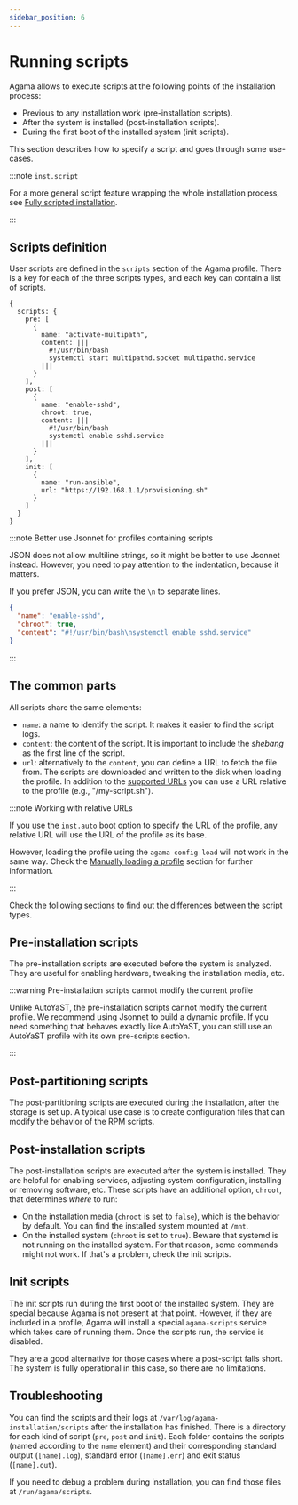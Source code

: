 ```yaml
---
sidebar_position: 6
---
```


# Running scripts

Agama allows to execute scripts at the following points of the installation process:

- Previous to any installation work (pre-installation scripts).
- After the system is installed (post-installation scripts).
- During the first boot of the installed system (init scripts).

This section describes how to specify a script and goes through some use-cases.

:::note `inst.script`

For a more general script feature wrapping the whole installation process, see [Fully scripted installation](../inst-script).

:::

## Scripts definition

User scripts are defined in the `scripts` section of the Agama profile. There is a key for each of
the three scripts types, and each key can contain a list of scripts.

```jsonnet
{
  scripts: {
    pre: [
      {
        name: "activate-multipath",
        content: |||
          #!/usr/bin/bash
          systemctl start multipathd.socket multipathd.service
        |||
      }
    ],
    post: [
      {
        name: "enable-sshd",
        chroot: true,
        content: |||
          #!/usr/bin/bash
          systemctl enable sshd.service
        |||
      }
    ],
    init: [
      {
        name: "run-ansible",
        url: "https://192.168.1.1/provisioning.sh"
      }
    ]
  }
}
```

:::note Better use Jsonnet for profiles containing scripts

JSON does not allow multiline strings, so it might be better to use Jsonnet instead. However, you
need to pay attention to the indentation, because it matters.

If you prefer JSON, you can write the `\n` to separate lines.

```json
{
  "name": "enable-sshd",
  "chroot": true,
  "content": "#!/usr/bin/bash\nsystemctl enable sshd.service"
}
```

:::

## The common parts

All scripts share the same elements:

- `name`: a name to identify the script. It makes it easier to find the script logs.
- `content`: the content of the script. It is important to include the _shebang_ as the first line
  of the script.
- `url`: alternatively to the `content`, you can define a URL to fetch the file from. The scripts
  are downloaded and written to the disk when loading the profile. In addition to the
  [supported URLs](../../urls) you can use a URL relative to the profile (e.g., "/my-script.sh").

:::note Working with relative URLs

If you use the `inst.auto` boot option to specify the URL of the profile, any relative URL will use
the URL of the profile as its base.

However, loading the profile using the `agama config load` will not work in the same way. Check the
[Manually loading a profile](../working-with-profiles#manually-loading-a-profile) section for
further information.

:::

Check the following sections to find out the differences between the script types.

## Pre-installation scripts

The pre-installation scripts are executed before the system is analyzed. They are useful for
enabling hardware, tweaking the installation media, etc.

:::warning Pre-installation scripts cannot modify the current profile

Unlike AutoYaST, the pre-installation scripts cannot modify the current profile. We recommend using
Jsonnet to build a dynamic profile. If you need something that behaves exactly like AutoYaST, you
can still use an AutoYaST profile with its own pre-scripts section.

:::

## Post-partitioning scripts

The post-partitioning scripts are executed during the installation, after the storage is set up. A
typical use case is to create configuration files that can modify the behavior of the RPM scripts.

## Post-installation scripts

The post-installation scripts are executed after the system is installed. They are helpful for
enabling services, adjusting system configuration, installing or removing software, etc. These
scripts have an additional option, `chroot`, that determines _where_ to run:

- On the installation media (`chroot` is set to `false`), which is the behavior by default. You can
  find the installed system mounted at `/mnt`.
- On the installed system (`chroot` is set to `true`). Beware that systemd is not running on the
  installed system. For that reason, some commands might not work. If that's a problem, check the
  init scripts.

## Init scripts

The init scripts run during the first boot of the installed system. They are special because Agama
is not present at that point. However, if they are included in a profile, Agama will install a
special `agama-scripts` service which takes care of running them. Once the scripts run, the service
is disabled.

They are a good alternative for those cases where a post-script falls short. The system is fully
operational in this case, so there are no limitations.

## Troubleshooting

You can find the scripts and their logs at `/var/log/agama-installation/scripts` after the
installation has finished. There is a directory for each kind of script (`pre`, `post` and `init`).
Each folder contains the scripts (named according to the `name` element) and their corresponding
standard output (`[name].log`), standard error (`[name].err`) and exit status (`[name].out`).

If you need to debug a problem during installation, you can find those files at
`/run/agama/scripts`.
